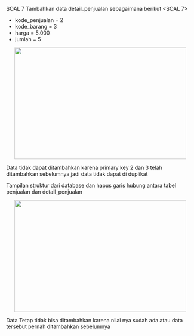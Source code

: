 SOAL 7
Tambahkan data detail_penjualan sebagaimana berikut <SOAL 7>
- kode_penjualan = 2
- kode_barang = 3
- harga = 5.000
- jumlah = 5
<p align="center">
  <img width="460" height="300" src="https://i.imgur.com/FnLvJDA.jpeg">
</p>
Data tidak dapat ditambahkan karena primary key 2 dan 3 telah ditambahkan sebelumnya jadi data tidak dapat di duplikat

Tampilan struktur dari database dan hapus garis hubung antara tabel penjualan dan detail_penjualan
<p align="center">
  <img width="460" height="300" src="https://imgur.com/OZeNIPR.jpeg">
</p>

Data Tetap tidak bisa ditambahkan karena nilai nya sudah ada atau data tersebut pernah ditambahkan sebelumnya
